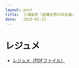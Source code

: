 ```yaml
---
layout: post
title:  三浦俊彦『虚構世界の存在論』
date:   2019-02-23
---
```


# レジュメ
* [レジュメ（PDFファイル）](/philosophy/assets/pdf/2019-02-23.pdf)
